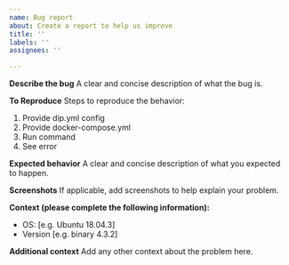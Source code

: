 ```yaml
---
name: Bug report
about: Create a report to help us improve
title: ''
labels: ''
assignees: ''

---
```


**Describe the bug**
A clear and concise description of what the bug is.

**To Reproduce**
Steps to reproduce the behavior:
1. Provide dip.yml config
2. Provide docker-compose.yml
3. Run command
4. See error

**Expected behavior**
A clear and concise description of what you expected to happen.

**Screenshots**
If applicable, add screenshots to help explain your problem.

**Context (please complete the following information):**
 - OS: [e.g. Ubuntu 18.04.3]
 - Version [e.g. binary 4.3.2]

**Additional context**
Add any other context about the problem here.

